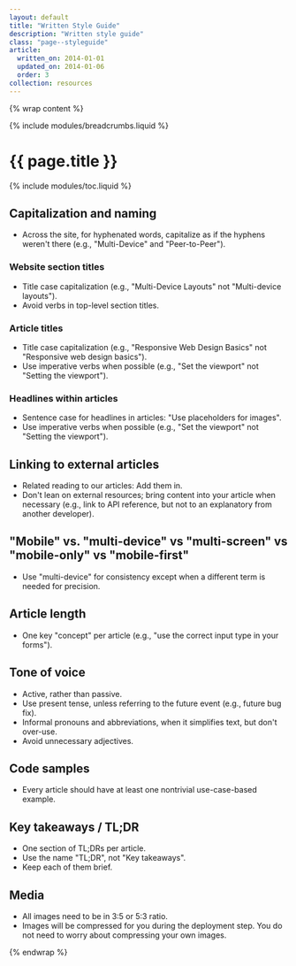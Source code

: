 ```yaml
---
layout: default
title: "Written Style Guide"
description: "Written style guide"
class: "page--styleguide"
article:
  written_on: 2014-01-01
  updated_on: 2014-01-06
  order: 3
collection: resources
---
```


{% wrap content %}

{% include modules/breadcrumbs.liquid %}

# {{ page.title }}

{% include modules/toc.liquid %}


## Capitalization and naming
  * Across the site, for hyphenated words, capitalize as if the hyphens weren't there (e.g., "Multi-Device" and "Peer-to-Peer").

### Website section titles
  * Title case capitalization (e.g., "Multi-Device Layouts" not "Multi-device layouts").
  * Avoid verbs in top-level section titles.

### Article titles
  * Title case capitalization (e.g., "Responsive Web Design Basics" not "Responsive web design basics").
  * Use imperative verbs when possible (e.g., "Set the viewport" not "Setting the viewport").

### Headlines within articles
  * Sentence case for headlines in articles: "Use placeholders for images".
  * Use imperative verbs when possible (e.g., "Set the viewport" not "Setting the viewport").

## Linking to external articles
  * Related reading to our articles: Add them in.
  * Don't lean on external resources; bring content into your article when necessary (e.g., link to API reference, but not to an explanatory from another developer).

## "Mobile" vs. "multi-device" vs "multi-screen" vs "mobile-only" vs "mobile-first"
  * Use "multi-device" for consistency except when a different term is needed for precision.

## Article length
  * One key "concept" per article (e.g., "use the correct input type in your forms").

## Tone of voice
  * Active, rather than passive.
  * Use present tense, unless referring to the future event (e.g., future bug fix).
  * Informal pronouns and abbreviations, when it simplifies text, but don't over-use.
  * Avoid unnecessary adjectives.

## Code samples
  * Every article should have at least one nontrivial use-case-based example.

## Key takeaways / TL;DR
  * One section of TL;DRs per article.
  * Use the name "TL;DR", not "Key takeaways".
  * Keep each of them brief.

## Media
  * All images need to be in 3:5 or 5:3 ratio.
  * Images will be compressed for you during the deployment step. You do not need to worry about compressing your own images.

{% endwrap %}
